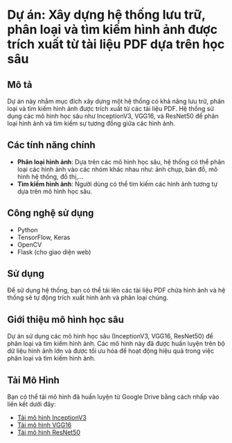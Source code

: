 # Dự án: Xây dựng hệ thống lưu trữ, phân loại và tìm kiếm hình ảnh được trích xuất từ tài liệu PDF dựa trên học sâu

## Mô tả
Dự án này nhằm mục đích xây dựng một hệ thống có khả năng lưu trữ, phân loại và tìm kiếm hình ảnh được trích xuất từ các tài liệu PDF. Hệ thống sử dụng các mô hình học sâu như InceptionV3, VGG16, và ResNet50 để phân loại hình ảnh và tìm kiếm sự tương đồng giữa các hình ảnh.

## Các tính năng chính
- **Phân loại hình ảnh**: Dựa trên các mô hình học sâu, hệ thống có thể phân loại các hình ảnh vào các nhóm khác nhau như: ảnh chụp, bản đồ, mô hình hệ thống, đồ thị,...
- **Tìm kiếm hình ảnh**: Người dùng có thể tìm kiếm các hình ảnh tương tự dựa trên mô hình học sâu.

## Công nghệ sử dụng
- Python
- TensorFlow, Keras
- OpenCV
- Flask (cho giao diện web)

## Sử dụng
Để sử dụng hệ thống, bạn có thể tải lên các tài liệu PDF chứa hình ảnh và hệ thống sẽ tự động trích xuất hình ảnh và phân loại chúng.

## Giới thiệu mô hình học sâu
Dự án sử dụng các mô hình học sâu (InceptionV3, VGG16, ResNet50) để phân loại và tìm kiếm hình ảnh. Các mô hình này đã được huấn luyện trên bộ dữ liệu hình ảnh lớn và được tối ưu hóa để hoạt động hiệu quả trong việc phân loại và tìm kiếm hình ảnh.
## Tải Mô Hình
Bạn có thể tải mô hình đã huấn luyện từ Google Drive bằng cách nhấp vào liên kết dưới đây:
- [Tải mô hình InceptionV3](https://drive.google.com/file/d/1PmkEcH8cuZu1f9JfG9JXRrHCOLKEi2nu/view?usp=drive_link)
- [Tải mô hình VGG16](https://drive.google.com/file/d/1--Z470IXfFd2qTillqGOjk50QYgNqMjT/view?usp=drive_link)
- [Tải mô hình ResNet50](https://drive.google.com/file/d/11XjvKPgj_JaWxslU9NHkB6KRcDW8Ay6z/view?usp=drive_link)
